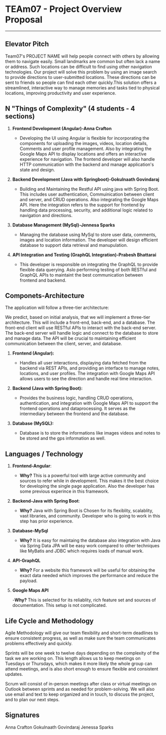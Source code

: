 # TEAm07 - Project Overview Proposal
_____________________________________

## Elevator Pitch

Team07's PROJECT NAME will help people connect with others by allowing them to navigate easily. Small landmarks are common but often lack a name or address. Such locations can be difficult to find using other navigation technologies. Our project will solve this problem by using an image search to provide directions to user-submitted locations. These directions can be sent to friends so people can find each other quickly.This solution offers a streamlined, interactive way to manage memories and tasks tied to physical locations, improving productivity and user experience.
## N "Things of Complexity" (4 students - 4 sections)

  1. **Frontend Development (Angular)-Anna Crafton**

     - Developing the UI using Angular is flexible for incorporating the components for uploading the images, videos, location details, Comments and user profile management. Also by integrating the Google Maps API to display locations and offers an interactive experience for navigation. The frontend developer will also handle HTTP communication with the backend and manage application's state and design.

  2. **Backend Development (Java with Springboot)-Gokulnaath Govindaraj**

     - Building and Maintaining the Restful API using java with Spring Boot. This includes user authentication, Commuinication between client and server, and CRUD operations. Also integrating the Google Maps API. Here the integration refers to the support for frontend by handling data processing, security, and additional logic related to navigation and directions.

  3. **Database Management (MySql)-Jennesa Sparks**    

     - Managing the database using MySql to store user data, comments, images and location information. The developer will design efficient database to support data retrieval and manupulation.
     
  5. **API Integration and Testing (GraphQL Integration)-Prabesh Bhattarai**

     - This developer is responsible on integrating the GraphQL to provide flexible data querying. Aslo performing testing of both RESTful and GraphQL APIs to maintaint the best communication between frontend and backend. 
     
## Componets-Architecture
   
The application will follow a three-tier architecture:

We predict, based on initial analysis, that we will implement a three-tier architecture. This will include a front-end, back-end, and a database. The front-end client will use RESTful APIs to interact with the back-end server. The back-end server will handle logic and connect to the database to store and manage data. The API will be crucial to maintaining efficient communication between the client, server, and database.

  1. **Frontend (Angular):**  
     - Handles all user interactions, displaying data fetched from the backend via REST APIs, and providing an interface to manage notes, locations, and user profiles. The integration with Google Maps API allows users to see the direction and handle real time interaction.
    
  2. **Backend (Java with Spring Boot):**  
     - Provides the business logic, handling CRUD operations, authentication, and integration with Google Maps API to support the frontend operations and dataprocessing. It serves as the intermediary between the frontend and the database.
    
  3. **Database (MySQL):**  
     - Database is to store the informations like images videos and notes to be stored and the gps information as well.

## Languages / Technology
  
  1. **Frontend-Angular**:
     - **Why?** This is a powerful tool with large active community and sources to refer while in development. This makes it the best choice for developing the single page application. Also the developer has some previous experince in this framework.
  2. **Backend-Java with Spring Boot**:  
     - **Why?** Java with Spring Boot is Chosen for its flexiblity, scalablity, vast libraries, and community. Developer who is going to work in this step has prior experience.
  3. **Database-MySql**

     - **Why?** It is easy for maintaing the database also integration with Java via Spring Data JPA will be easy work compared to other techniques like MyBatis and JDBC which requires loads of manual work.
  
  4. **API-GraphQL**

      - **Why?** For a website this framework will be useful for obtaining the exact data needed which improves the performance and reduce the payload.
  
  5. **Google Maps API**

      -**Why?** This is selected for its reliablity, rich feature set and sources of documentation. This setup is not complicated. 

## Life Cycle and Methodology

Agile Methodology will give our team flexibility and short-term deadlines to ensure consistent progress, as well as make sure the team communicates problems effectively and quickly.

Sprints will be one week to twelve days depending on the complexity of the task we are working on. This length allows us to keep meetings on Tuesdays or Thursdays, which makes it more likely the whole group can attend meetings, and is also short enough to ensure flexible and consistent updates.

Scrum will consist of in-person meetings after class or virtual meetings on Outlook between sprints and as needed for problem-solving. We will also use email and text to keep organized and in touch, to discuss the project, and to plan our next steps. 

## Signatures
Anna Crafton 
Gokulnaath Govindaraj
Jenessa Sparks

